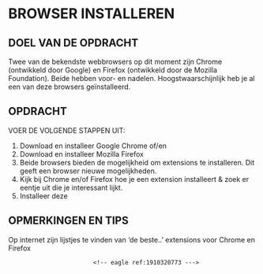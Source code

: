 # BROWSER INSTALLEREN

## DOEL VAN DE OPDRACHT

Twee van de bekendste webbrowsers op dit moment zijn Chrome (ontwikkeld door Google) en Firefox (ontwikkeld door de Mozilla Foundation). Beide hebben voor- en nadelen. Hoogstwaarschijnlijk heb je al een van deze browsers geïnstalleerd.

## OPDRACHT

VOER DE VOLGENDE STAPPEN UIT:

1. Download en installeer Google Chrome of/en
2. Download en installeer Mozilla Firefox
3. Beide browsers bieden de mogelijkheid om extensions te installeren. Dit geeft een browser nieuwe mogelijkheden.
4. Kijk bij Chrome en/of Firefox hoe je een extension installeert & zoek er eentje uit die je interessant lijkt.
5. Installeer deze

## OPMERKINGEN EN TIPS

Op internet zijn lijstjes te vinden van ‘de beste..’ extensions voor Chrome en Firefox
<!-- DIT COMMENTAAR LATEN STAAN AUB -->
                            <!-- eagle ref:1910320773 --->